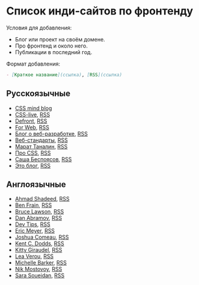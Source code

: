 # Список инди-сайтов по фронтенду

Условия для добавления:

- Блог или проект на своём домене.
- Про фронтенд и около него.
- Публикации в последний год.

Формат добавления:

```md
- [Краткое название](ссылка), [RSS](ссылка)
```

## Русскоязычные

- [CSS mind blog](https://ariarzer.dev/)
- [CSS-live](https://css-live.ru/), [RSS](https://css-live.ru/feed/)
- [Defront](https://defront.ru/), [RSS](https://defront.ru/feed/feed.xml)
- [For Web](https://forweb.dev/ru/blog), [RSS](https://forweb.dev/ru/blog/feed.xml)
- [Блог о веб-разработке](https://amorgunov.com/), [RSS](https://amorgunov.com/feed/feed.xml)
- [Веб-стандарты](https://web-standards.ru/articles/), [RSS](https://web-standards.ru/articles/feed/)
- [Марат Таналин](https://tanalin.com/blog/), [RSS](https://tanalin.com/blog/feeds/rss/)
- [Про CSS](http://css.yoksel.ru/), [RSS](http://css.yoksel.ru/feed.xml)
- [Саша Беспоясов](https://bespoyasov.ru/blog/), [RSS](https://bespoyasov.ru/rss.xml)
- [Это блог](https://isqua.ru/blog/), [RSS](https://isqua.ru/blog/rss/)

## Англоязычные

- [Ahmad Shadeed](https://ishadeed.com/), [RSS](https://ishadeed.com/feed.xml)
- [Ben Frain](https://benfrain.com/blog/), [RSS](https://benfrain.com/feed)
- [Bruce Lawson](https://www.brucelawson.co.uk/), [RSS](https://www.brucelawson.co.uk/feed/)
- [Dan Abramov](https://overreacted.io/), [RSS](https://overreacted.io/rss.xml)
- [Dev Tips](https://mefody.dev/), [RSS](https://mefody.dev/feed/rss.xml)
- [Eric Meyer](https://meyerweb.com/), [RSS](https://meyerweb.com/eric/thoughts/feed/)
- [Joshua Comeau](https://www.joshwcomeau.com/), [RSS](https://www.joshwcomeau.com/rss.xml)
- [Kent C. Dodds](https://kentcdodds.com/), [RSS](https://kentcdodds.com/blog/rss.xml)
- [Kitty Giraudel](https://kittygiraudel.com/blog/), [RSS](https://kittygiraudel.com/rss)
- [Lea Verou](https://lea.verou.me/), [RSS](https://lea.verou.me/feed/)
- [Michelle Barker](https://css-irl.info/), [RSS](https://css-irl.info/rss.xml)
- [Nik Mostovoy](https://xnim.me/blog), [RSS](https://xnim.me/atom)
- [Sara Soueidan](https://www.sarasoueidan.com/blog/), [RSS](https://www.sarasoueidan.com/blog/index.xml)
